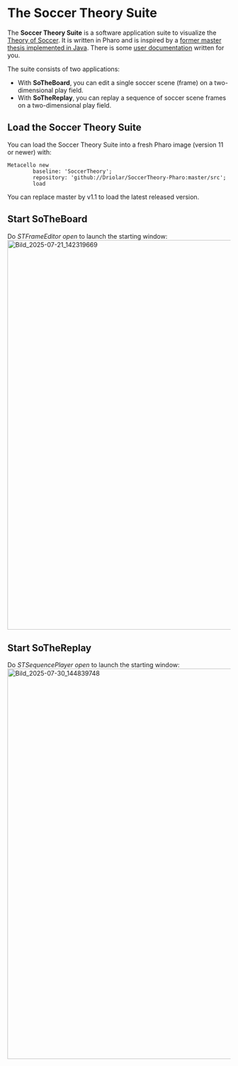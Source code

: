 # The Soccer Theory Suite
The **Soccer Theory Suite** is a software application suite to visualize the [Theory of Soccer](https://en.wikiversity.org/wiki/The_Theory_of_Soccer).
It is written in Pharo and is inspired by a [former master thesis implemented in Java](https://github.com/Driolar/SoccerTheory-Java).
There is some [user documentation](https://github.com/Driolar/SoccerTheory-Pharo/tree/master/doc) written for you.

The suite consists of two applications:
- With **SoTheBoard**, you can edit a single soccer scene (frame) on a two-dimensional play field.
- With **SoTheReplay**, you can replay a sequence of soccer scene frames on a two-dimensional play field.

## Load the Soccer Theory Suite
You can load the Soccer Theory Suite into a fresh Pharo image (version 11 or newer) with:
```smalltalk
Metacello new
        baseline: 'SoccerTheory';
        repository: 'github://Driolar/SoccerTheory-Pharo:master/src';
        load
```
You can replace master by v1.1 to load the latest released version.

## Start SoTheBoard
Do *STFrameEditor open* to launch the starting window:<img width="1172" height="880" alt="Bild_2025-07-21_142319669" src="https://github.com/user-attachments/assets/87bf847c-3f98-46d1-adab-47703e85e119" />

## Start SoTheReplay
Do *STSequencePlayer open* to launch the starting window:<img width="1171" height="882" alt="Bild_2025-07-30_144839748" src="https://github.com/user-attachments/assets/0fda3668-28b0-4fd0-acac-7e7307e771ba" />




